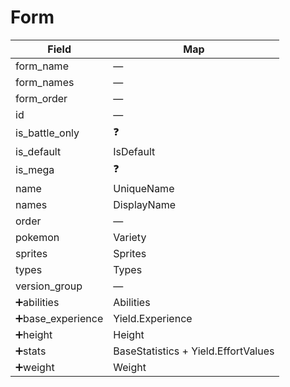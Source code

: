 # Form

| Field             | Map                                 |
| ----------------- | ----------------------------------- |
| form_name         | —                                   |
| form_names        | —                                   |
| form_order        | —                                   |
| id                | —                                   |
| is_battle_only    | ❓                                  |
| is_default        | IsDefault                           |
| is_mega           | ❓                                  |
| name              | UniqueName                          |
| names             | DisplayName                         |
| order             | —                                   |
| pokemon           | Variety                             |
| sprites           | Sprites                             |
| types             | Types                               |
| version_group     | —                                   |
| ➕abilities       | Abilities                           |
| ➕base_experience | Yield.Experience                    |
| ➕height          | Height                              |
| ➕stats           | BaseStatistics + Yield.EffortValues |
| ➕weight          | Weight                              |
